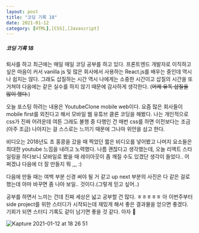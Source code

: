 ```yaml
---
layout: post
title: "코딩 기록 18"
date: 2021-01-12
category: [HTML],[CSS],[Javascript]
---
```


<h5>코딩 기록 18</h5>

퇴사를 하고 최근에는 매일 매일 코딩 공부를 하고 있다. 프론트엔드 개발자로 이직하고 싶은 마음이 커서 vanilla js 및 많은 회사에서 사용하는 React.js를 배우는 중인데 
역시나 쉽지는 않다.
그래도 삽질하는 시간 역시 나에게는 소중한 시간이고 삽질의 시간을 또 거쳐야 다음에는 같은 실수를 하지 않기 때문에 감사하게 생각한다. (<s>어제 유독 삽질을 많이 했다.</s>)


오늘 포스팅 하려는 내용은 YoutubeClone mobile web이다. 요즘 많은 회사들이 mobile first를 외친다고 해서 모바일 웹 유튜브 클론 코딩을 해봤다. 나는 개인적으로 css가 진짜 어려운데 
여튼 그래도 불행 중 다행인 건 매번 css를 하면 이전보다는 조금(아주 조금) 나아지는 걸 스스로는 느끼기 때문에 그나마 위안을 삼고 한다. 

비디오는 2018년도 초 홍콩을 갔을 때 찍었던 짧은 비디오를 넣어봤고 나머지 요소들은 최대한 youtube 느낌을 내려고 노력했다. 나름 괜찮다고 생각했는데,
오늘 리액트 스타일링을 하다보니 모바일로 봤을 때 레이아웃이 좀 깨질 수도 있겠단 생각이 들었다.. 어쩌겠냐 다음에 더 잘 만들지 뭐 ,,, :)

다음에 만들 때는 여백 부분 신경 써야 될 거 같고 up next 부분의 사진은 다 같은 걸로 했는데 아마 바꾸면 좀 나아 보일.. 것이다.(그렇게 믿고 싶어..)

공부를 하면서 느끼는 건데 진짜 세상은 넓고 공부할 건 많다. ㅎㅎㅎㅎㅎ 아 이번주부터 side project를 위한 스터디가 시작되는데 재밌게 해서 좋은 결과물을 얻으면 좋겠다.
기회가 되면 스터디 기록도 같이 남기면 좋을 것 같다. 아자 👊

![Kapture 2021-01-12 at 18 26 51](https://user-images.githubusercontent.com/49034615/104295435-cd25c700-5503-11eb-8cbc-9d140ee0e20a.gif)
